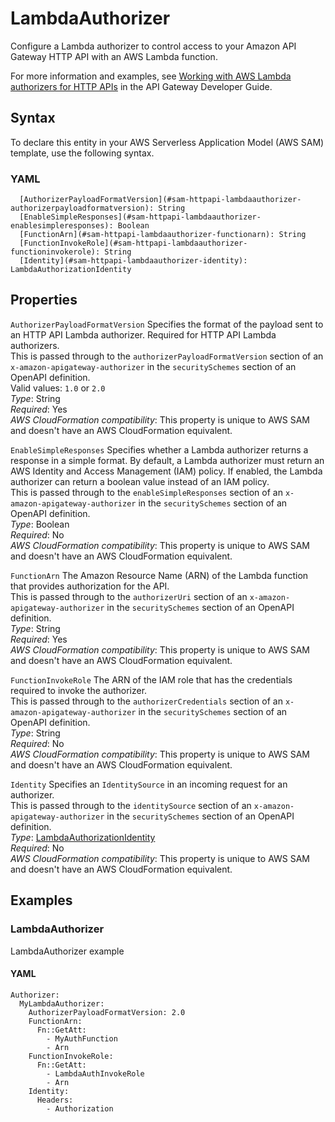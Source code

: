 # LambdaAuthorizer<a name="sam-property-httpapi-lambdaauthorizer"></a>

Configure a Lambda authorizer to control access to your Amazon API Gateway HTTP API with an AWS Lambda function\.

For more information and examples, see [Working with AWS Lambda authorizers for HTTP APIs](https://docs.aws.amazon.com/apigateway/latest/developerguide/http-api-lambda-authorizer.html) in the API Gateway Developer Guide\.

## Syntax<a name="sam-property-httpapi-lambdaauthorizer-syntax"></a>

To declare this entity in your AWS Serverless Application Model \(AWS SAM\) template, use the following syntax\.

### YAML<a name="sam-property-httpapi-lambdaauthorizer-syntax.yaml"></a>

```
  [AuthorizerPayloadFormatVersion](#sam-httpapi-lambdaauthorizer-authorizerpayloadformatversion): String
  [EnableSimpleResponses](#sam-httpapi-lambdaauthorizer-enablesimpleresponses): Boolean
  [FunctionArn](#sam-httpapi-lambdaauthorizer-functionarn): String
  [FunctionInvokeRole](#sam-httpapi-lambdaauthorizer-functioninvokerole): String
  [Identity](#sam-httpapi-lambdaauthorizer-identity): LambdaAuthorizationIdentity
```

## Properties<a name="sam-property-httpapi-lambdaauthorizer-properties"></a>

 `AuthorizerPayloadFormatVersion`   <a name="sam-httpapi-lambdaauthorizer-authorizerpayloadformatversion"></a>
Specifies the format of the payload sent to an HTTP API Lambda authorizer\. Required for HTTP API Lambda authorizers\.  
This is passed through to the `authorizerPayloadFormatVersion` section of an `x-amazon-apigateway-authorizer` in the `securitySchemes` section of an OpenAPI definition\.  
Valid values: `1.0` or `2.0`   
*Type*: String  
*Required*: Yes  
*AWS CloudFormation compatibility*: This property is unique to AWS SAM and doesn't have an AWS CloudFormation equivalent\.

 `EnableSimpleResponses`   <a name="sam-httpapi-lambdaauthorizer-enablesimpleresponses"></a>
Specifies whether a Lambda authorizer returns a response in a simple format\. By default, a Lambda authorizer must return an AWS Identity and Access Management \(IAM\) policy\. If enabled, the Lambda authorizer can return a boolean value instead of an IAM policy\.  
This is passed through to the `enableSimpleResponses` section of an `x-amazon-apigateway-authorizer` in the `securitySchemes` section of an OpenAPI definition\.  
*Type*: Boolean  
*Required*: No  
*AWS CloudFormation compatibility*: This property is unique to AWS SAM and doesn't have an AWS CloudFormation equivalent\.

 `FunctionArn`   <a name="sam-httpapi-lambdaauthorizer-functionarn"></a>
The Amazon Resource Name \(ARN\) of the Lambda function that provides authorization for the API\.  
This is passed through to the `authorizerUri` section of an `x-amazon-apigateway-authorizer` in the `securitySchemes` section of an OpenAPI definition\.  
*Type*: String  
*Required*: Yes  
*AWS CloudFormation compatibility*: This property is unique to AWS SAM and doesn't have an AWS CloudFormation equivalent\.

 `FunctionInvokeRole`   <a name="sam-httpapi-lambdaauthorizer-functioninvokerole"></a>
The ARN of the IAM role that has the credentials required to invoke the authorizer\.  
This is passed through to the `authorizerCredentials` section of an `x-amazon-apigateway-authorizer` in the `securitySchemes` section of an OpenAPI definition\.  
*Type*: String  
*Required*: No  
*AWS CloudFormation compatibility*: This property is unique to AWS SAM and doesn't have an AWS CloudFormation equivalent\.

 `Identity`   <a name="sam-httpapi-lambdaauthorizer-identity"></a>
Specifies an `IdentitySource` in an incoming request for an authorizer\.  
This is passed through to the `identitySource` section of an `x-amazon-apigateway-authorizer` in the `securitySchemes` section of an OpenAPI definition\.  
*Type*: [LambdaAuthorizationIdentity](sam-property-httpapi-lambdaauthorizationidentity.md)  
*Required*: No  
*AWS CloudFormation compatibility*: This property is unique to AWS SAM and doesn't have an AWS CloudFormation equivalent\.

## Examples<a name="sam-property-httpapi-lambdaauthorizer--examples"></a>

### LambdaAuthorizer<a name="sam-property-httpapi-lambdaauthorizer--examples--lambdaauthorizer"></a>

LambdaAuthorizer example

#### YAML<a name="sam-property-httpapi-lambdaauthorizer--examples--lambdaauthorizer--yaml"></a>

```
Authorizer:
  MyLambdaAuthorizer:
    AuthorizerPayloadFormatVersion: 2.0
    FunctionArn:
      Fn::GetAtt:
        - MyAuthFunction
        - Arn
    FunctionInvokeRole:
      Fn::GetAtt:
        - LambdaAuthInvokeRole
        - Arn
    Identity:
      Headers:
        - Authorization
```